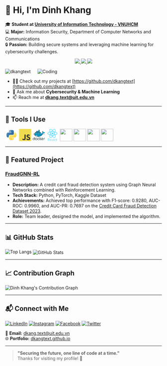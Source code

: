 # 👋 Hi, I'm Dinh Khang

🎓 **Student at [University of Information Technology - VNUHCM](https://en.uit.edu.vn/overview-vnuhcm-university-information-technology)**  
💻 **Major:** Information Security, Department of Computer Networks and Communications  
🔒 **Passion:** Building secure systems and leveraging machine learning for cybersecurity challenges.

<p align="center">
  <a href="https://github.com/dkangtext">
    <img src="https://img.shields.io/github/followers/dkangtext?label=Follow&style=social" />
  </a>
  <a href="https://instagram.com/dkang.text">
    <img src="https://img.shields.io/badge/Instagram-dkang.text-E4405F?logo=instagram&style=social" />
  </a>
  <a href="https://linkedin.com/in/dkangtext">
    <img src="https://img.shields.io/badge/LinkedIn-Dinh%20Khang-1E3A8A?logo=linkedin&style=flat-square" />
  </a>
</p>

<img align="right" alt="Coding" width="400" src="https://media.giphy.com/media/3o7aD2d7hy6mcgB8l2/giphy.gif">

<p align="left">
  <img src="https://komarev.com/ghpvc/?username=dkangtext&label=Profile%20views&color=1E3A8A&style=flat" alt="dkangtext" />
</p>

- 👨‍💻 Check out my projects at [https://github.com/dkangtext](https://github.com/dkangtext)  
- 💬 Ask me about **Cybersecurity & Machine Learning**  
- 📫 Reach me at **dkang.text@uit.edu.vn**

---

## 🌟 Tools I Use

<p align="left">
  <img src="https://raw.githubusercontent.com/devicons/devicon/master/icons/python/python-original.svg" width="40" height="40"/>
  <img src="https://raw.githubusercontent.com/devicons/devicon/master/icons/javascript/javascript-original.svg" width="40" height="40"/>
  <img src="https://raw.githubusercontent.com/devicons/devicon/master/icons/docker/docker-original-wordmark.svg" width="40" height="40"/>
  <img src="https://raw.githubusercontent.com/devicons/devicon/master/icons/react/react-original-wordmark.svg" width="40" height="40"/>
  <img src="https://www.vectorlogo.zone/logos/mongodb/mongodb-icon.svg" width="40" height="40"/>
  <img src="https://www.vectorlogo.zone/logos/dotnet/dotnet-icon.svg" width="40" height="40"/>
  <img src="https://www.vectorlogo.zone/logos/microsoft_azure/microsoft_azure-icon.svg" width="40" height="40"/>
  <img src="https://www.vectorlogo.zone/logos/git-scm/git-scm-icon.svg" width="40" height="40"/>
</p>

---

## 🚀 Featured Project

### [FraudGNN-RL](https://github.com/dkangtext/FraudGNN-RL)
- **Description:** A credit card fraud detection system using Graph Neural Networks combined with Reinforcement Learning.
- **Tech Stack:** Python, PyTorch, Kaggle Dataset
- **Achievements:** Achieved top performance with F1-score: 0.9280, AUC-ROC: 0.9960, and AUC-PR: 0.7697 on the [Credit Card Fraud Detection Dataset 2023](https://www.kaggle.com/datasets/nelgiriyewithana/credit-card-fraud-detection-dataset-2023).
- **Role:** Team leader, designed the model, and implemented the algorithm.

---

## 📊 GitHub Stats

<p><img align="left" src="https://github-readme-stats.vercel.app/api/top-langs?username=dkangtext&show_icons=true&locale=en&layout=compact&bg_color=FFFFFF&text_color=1E3A8A&title_color=1E3A8A&hide_border=true" alt="Top Langs" /></p>

<p>&nbsp;<img align="center" src="https://github-readme-stats.vercel.app/api?username=dkangtext&show_icons=true&locale=en&bg_color=FFFFFF&text_color=1E3A8A&title_color=1E3A8A&hide_border=true" alt="GitHub Stats" /></p>

---

## 📈 Contribution Graph

![Dinh Khang's Contribution Graph](https://github-readme-activity-graph.vercel.app/graph?username=dkangtext&bg_color=FFFFFF&color=1E3A8A&line=1E3A8A&point=1E3A8A&area=true&custom_title=Dinh%20Khang's%20Contribution%20Graph&height=400)

---

## 📬 Connect with Me

<p align="left">
  <a href="https://linkedin.com/in/dkangtext" target="_blank"><img align="center" src="https://raw.githubusercontent.com/rahuldkjain/github-profile-readme-generator/master/src/images/icons/Social/linked-in-alt.svg" alt="LinkedIn" height="30" width="40" /></a>
  <a href="https://instagram.com/dkang.text" target="_blank"><img align="center" src="https://raw.githubusercontent.com/rahuldkjain/github-profile-readme-generator/master/src/images/icons/Social/instagram.svg" alt="Instagram" height="30" width="40" /></a>
  <a href="https://fb.com/dkang.text" target="_blank"><img align="center" src="https://raw.githubusercontent.com/rahuldkjain/github-profile-readme-generator/master/src/images/icons/Social/facebook.svg" alt="Facebook" height="30" width="40" /></a>
  <a href="https://twitter.com/dkangtext" target="_blank"><img align="center" src="https://raw.githubusercontent.com/rahuldkjain/github-profile-readme-generator/master/src/images/icons/Social/twitter.svg" alt="Twitter" height="30" width="40" /></a>
</p>

📧 **Email:** [dkang.text@uit.edu.vn](mailto:dkang.text@uit.edu.vn)  
🌐 **Portfolio:** [dkangtext.github.io](https://dkangtext.github.io)

---

> **"Securing the future, one line of code at a time."**  
> Thanks for visiting my profile! 🚀
